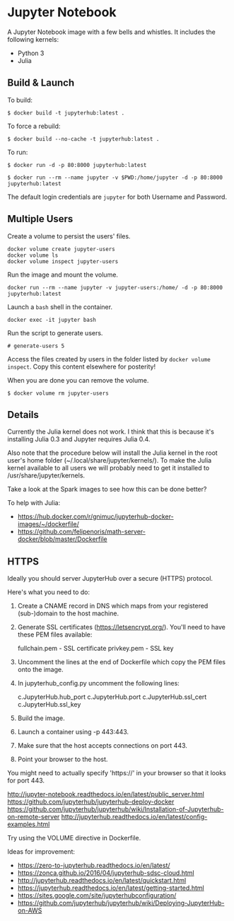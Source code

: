 # Jupyter Notebook

A Jupyter Notebook image with a few bells and whistles. It includes the following kernels:

- Python 3
- Julia

## Build & Launch

To build:

```
$ docker build -t jupyterhub:latest .
```

To force a rebuild:

```
$ docker build --no-cache -t jupyterhub:latest .
```

To run:

```
$ docker run -d -p 80:8000 jupyterhub:latest
```

```
$ docker run --rm --name jupyter -v $PWD:/home/jupyter -d -p 80:8000 jupyterhub:latest
```

The default login credentials are `jupyter` for both Username and Password.

## Multiple Users

Create a volume to persist the users' files.

```
docker volume create jupyter-users
docker volume ls
docker volume inspect jupyter-users
```

Run the image and mount the volume.

```
docker run --rm --name jupyter -v jupyter-users:/home/ -d -p 80:8000 jupyterhub:latest
```

Launch a `bash` shell in the container.

```
docker exec -it jupyter bash
```

Run the script to generate users.

```
# generate-users 5
```

Access the files created by users in the folder listed by `docker volume inspect`. Copy this content elsewhere for posterity!

When you are done you can remove the volume.

```
$ docker volume rm jupyter-users
```

## Details

Currently the Julia kernel does not work. I think that this is because it's
installing Julia 0.3 and Jupyter requires Julia 0.4.

Also note that the procedure below will install the Julia kernel in the
root user's home folder (~/.local/share/jupyter/kernels/). To make the Julia
kernel available to all users we will probably need to get it installed to
/usr/share/jupyter/kernels.

Take a look at the Spark images to see how this can be done better?

To help with Julia:

- https://hub.docker.com/r/gnimuc/jupyterhub-docker-images/~/dockerfile/
- https://github.com/felipenoris/math-server-docker/blob/master/Dockerfile

## HTTPS

Ideally you should server JupyterHub over a secure (HTTPS) protocol.

Here's what you need to do:

1. Create a CNAME record in DNS which maps from your registered (sub-)domain
   to the host machine.

2. Generate SSL certificates (https://letsencrypt.org/). You'll need to have
   these PEM files available:

     fullchain.pem - SSL certificate
     privkey.pem   - SSL key

3. Uncomment the lines at the end of Dockerfile which copy the PEM files onto
   the image.

4. In jupyterhub_config.py uncomment the following lines:

     c.JupyterHub.hub_port
     c.JupyterHub.port
     c.JupyterHub.ssl_cert
     c.JupyterHub.ssl_key

5. Build the image.

6. Launch a container using -p 443:443.

7. Make sure that the host accepts connections on port 443.

8. Point your browser to the host.

You might need to actually specify 'https://' in your browser so that it looks for port 443.

http://jupyter-notebook.readthedocs.io/en/latest/public_server.html
https://github.com/jupyterhub/jupyterhub-deploy-docker
https://github.com/jupyterhub/jupyterhub/wiki/Installation-of-Jupyterhub-on-remote-server
http://jupyterhub.readthedocs.io/en/latest/config-examples.html

Try using the VOLUME directive in Dockerfile.

Ideas for improvement:

- <https://zero-to-jupyterhub.readthedocs.io/en/latest/>
- <https://zonca.github.io/2016/04/jupyterhub-sdsc-cloud.html>
- <http://jupyterhub.readthedocs.io/en/latest/quickstart.html>
- <https://jupyterhub.readthedocs.io/en/latest/getting-started.html>
- <https://sites.google.com/site/jupyterhubconfiguration/>
- <https://github.com/jupyterhub/jupyterhub/wiki/Deploying-JupyterHub-on-AWS>

